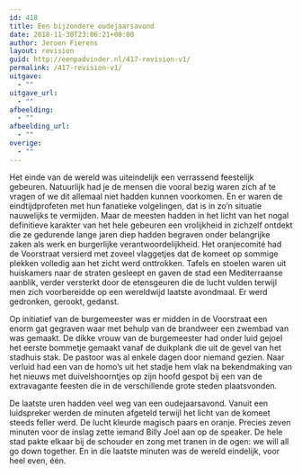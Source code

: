 ```yaml
---
id: 418
title: Een bijzondere oudejaarsavond
date: 2018-11-30T23:06:21+00:00
author: Jeroen Fierens
layout: revision
guid: http://eenpadvinder.nl/417-revision-v1/
permalink: /417-revision-v1/
uitgave:
  - ""
uitgave_url:
  - ""
afbeelding:
  - ""
afbeelding_url:
  - ""
overige:
  - ""
---
```

Het einde van de wereld was uiteindelijk een verrassend feestelijk gebeuren. Natuurlijk had je de mensen die vooral bezig waren zich af te vragen of we dit allemaal niet hadden kunnen voorkomen. En er waren de eindtijdprofeten met hun fanatieke volgelingen, dat is in zo’n situatie nauwelijks te vermijden. Maar de meesten hadden in het licht van het nogal definitieve karakter van het hele gebeuren een vrolijkheid in zichzelf ontdekt die ze gedurende lange jaren diep hadden begraven onder belangrijke zaken als werk en burgerlijke verantwoordelijkheid. Het oranjecomité had de Voorstraat versierd met zoveel vlaggetjes dat de komeet op sommige plekken volledig aan het zicht werd onttrokken. Tafels en stoelen waren uit huiskamers naar de straten gesleept en gaven de stad een Mediterraanse aanblik, verder versterkt door de etensgeuren die de lucht vulden terwijl men zich voorbereidde op een wereldwijd laatste avondmaal. Er werd gedronken, gerookt, gedanst.

Op initiatief van de burgemeester was er midden in de Voorstraat een enorm gat gegraven waar met behulp van de brandweer een zwembad van was gemaakt. De dikke vrouw van de burgemeester had onder luid gejoel het eerste bommetje gemaakt vanaf de duikplank die uit de gevel van het stadhuis stak. De pastoor was al enkele dagen door niemand gezien. Naar verluid had een van de homo’s uit het stadje hem vlak na bekendmaking van het nieuws met duivelshoorntjes op zijn hoofd gespot bij een van de extravagante feesten die in de verschillende grote steden plaatsvonden.

De laatste uren hadden veel weg van een oudejaarsavond. Vanuit een luidspreker werden de minuten afgeteld terwijl het licht van de komeet steeds feller werd. De lucht kleurde magisch paars en oranje. Precies zeven minuten voor de inslag zette iemand Billy Joel aan op de speaker. De hele stad pakte elkaar bij de schouder en zong met tranen in de ogen: we will all go down together. En in die laatste minuten was de wereld eindelijk, voor heel even, één.